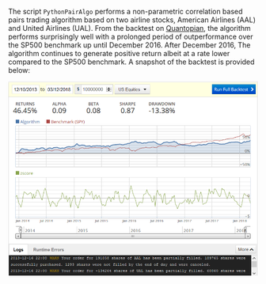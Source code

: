 The script `PythonPairAlgo` performs a non-parametric correlation based pairs trading algorithm based on two airline stocks, American Airlines (AAL) and United Airlines (UAL). From the backtest on [Quantopian](https://www.quantopian.com), the algorithm performs surprisingly well with a prolonged period of outperformance over the SP500 benchmark up until December 2016. After December 2016, The algorithm continues to generate positive return albeit at a rate lower compared to the SP500 benchmark. A snapshot of the backtest is provided below:

![alt text](https://github.com/QuantStats/TradingAlgorithm/blob/master/backtest.png)
